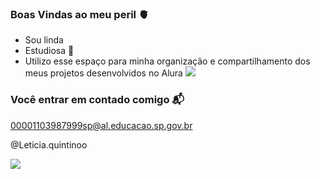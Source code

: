 ### Boas Vindas ao meu peril 🫀
  
- Sou linda
- Estudiosa 📖
- Utilizo esse espaço para minha organização e compartilhamento dos meus projetos desenvolvidos no Alura ![](https://www.alura.com.br)

### Você entrar em contado comigo 📬
00001103987999sp@al.educacao.sp.gov.br

@Leticia.quintinoo 

![](https://media1.tenor.com/m/USRbnqtNTKMAAAAd/study.gif)
